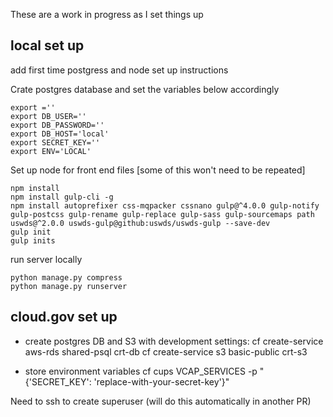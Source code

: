These are a work in progress as I set things up

## local set up

add first time postgress and node set up instructions


Crate postgres database and set the variables below accordingly

    export =''
    export DB_USER=''
    export DB_PASSWORD=''
    export DB_HOST='local'
    export SECRET_KEY=''
    export ENV='LOCAL'

Set up node for front end files
[some of this won't need to be repeated]

    npm install
    npm install gulp-cli -g
    npm install autoprefixer css-mqpacker cssnano gulp@^4.0.0 gulp-notify gulp-postcss gulp-rename gulp-replace gulp-sass gulp-sourcemaps path uswds@^2.0.0 uswds-gulp@github:uswds/uswds-gulp --save-dev
    gulp init
    gulp inits

run server locally

    python manage.py compress
    python manage.py runserver



## cloud.gov set up

- create postgres DB and S3 with development settings:
 cf create-service aws-rds shared-psql crt-db
 cf create-service s3 basic-public crt-s3

- store environment variables
 cf cups VCAP_SERVICES -p "{'SECRET_KEY': 'replace-with-your-secret-key'}"


Need to ssh to create superuser (will do this automatically in another PR)
